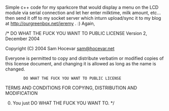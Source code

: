 Simple c++ code for my sparkcore that would display a menu on the LCD module via serial connection and let her enter milktime, milk amount, etc... then send it off to my socket server which inturn upload/sync it to my blog at http://ourgreenbox.net/jeremy . :)
Again,


/*
 DO WHAT THE FUCK YOU WANT TO PUBLIC LICENSE 
                    Version 2, December 2004 

 Copyright (C) 2004 Sam Hocevar <sam@hocevar.net> 

 Everyone is permitted to copy and distribute verbatim or modified 
 copies of this license document, and changing it is allowed as long 
 as the name is changed. 

            DO WHAT THE FUCK YOU WANT TO PUBLIC LICENSE 
   TERMS AND CONDITIONS FOR COPYING, DISTRIBUTION AND MODIFICATION 

  0. You just DO WHAT THE FUCK YOU WANT TO.
*/
